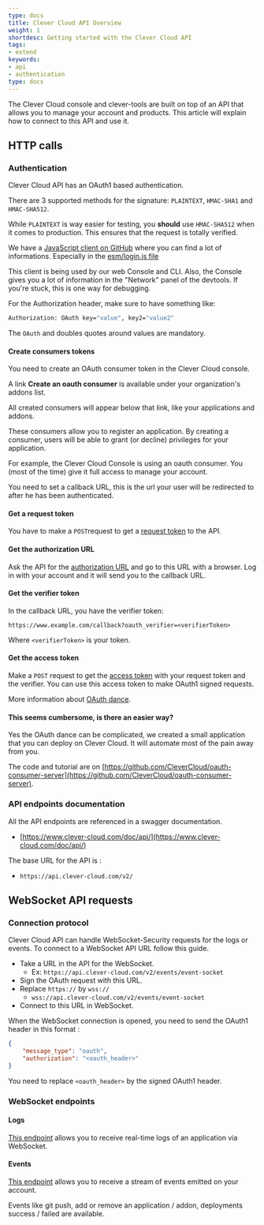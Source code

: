 ```yaml
---
type: docs
title: Clever Cloud API Overview
weight: 1
shortdesc: Getting started with the Clever Cloud API
tags:
- extend
keywords:
- api
- authentication
type: docs
---
```


The Clever Cloud console and clever-tools are built on top of an API that
allows you to manage your account and products. This article will explain how
to connect to this API and use it.

## HTTP calls

### **Authentication**

Clever Cloud API has an OAuth1 based authentication.

There are 3 supported methods for the signature: `PLAINTEXT`, `HMAC-SHA1` and `HMAC-SHA512`.

While `PLAINTEXT` is way easier for testing, you **should** use `HMAC-SHA512` when it comes to production. This ensures that the request is totally verified.

We have a [JavaScript client on GitHub](https://gitHub.com/CleverCloud/clever-client.js) where you can find a lot of informations.
Especially in the [esm/login.js file](https://gitHub.com/CleverCloud/clever-client.js/blob/master/esm/login.js)

This client is being used by our web Console and CLI. Also, the Console gives you a lot of information in the "Network" panel of the devtools. If you're stuck, this is one way for debugging.

For the Authorization header, make sure to have something like:

```bash
Authorization: OAuth key="value", key2="value2"
```

The `OAuth` and doubles quotes around values are mandatory.

#### **Create consumers tokens**

You need to create an OAuth consumer token in the Clever Cloud console.

A link **Create an oauth consumer** is available under your organization's addons list.

All created consumers will appear below that link, like your applications and addons.

These consumers allow you to register an application. By creating a consumer, users will be able to grant (or decline) privileges for your application.

For example, the Clever Cloud Console is using an oauth consumer.
You (most of the time) give it full access to manage your account.

You need to set a callback URL, this is the url your user will be redirected to after he has been authenticated.

#### **Get a request token**

You have to make a `POST`request to get a [request token](https://www.clever-cloud.com/doc/openapi/#post-/oauth/request_token) to the API.

#### **Get the authorization URL**

Ask the API for the [authorization URL](https://www.clever-cloud.com/doc/openapi/#get-/oauth/authorize) and go to this URL with a browser. Log in with your account and it will send you to the callback URL.

#### **Get the verifier token**

In the callback URL, you have the verifier token:

`https://www.example.com/callback?oauth_verifier=<verifierToken>`

Where `<verifierToken>` is your token.

#### **Get the access token**

Make a `POST`  request to get the [access token](https://www.clever-cloud.com/doc/openapi/#post-/oauth/access_token) with your request token and the verifier.
You can use this access token to make OAuth1 signed requests.

More information about [OAuth dance](https://oauth.net/core/1.0/#anchor9).

#### This seems cumbersome, is there an easier way?

Yes the OAuth dance can be complicated, we created a small application that you can deploy on Clever Cloud. It will automate most of the pain away from you.

The code and tutorial are on [https://github.com/CleverCloud/oauth-consumer-server](https://github.com/CleverCloud/oauth-consumer-server).

### **API endpoints documentation**

All the API endpoints are referenced in a swagger documentation.

- [https://www.clever-cloud.com/doc/api/](https://www.clever-cloud.com/doc/api/)

The base URL for the API is :

- `https://api.clever-cloud.com/v2/`

## WebSocket API requests

### **Connection protocol**

Clever Cloud API can handle WebSocket-Security requests for the logs or events.
To connect to a WebSocket API URL follow this guide.

- Take a URL in the API for the WebSocket.
  - Ex: `https://api.clever-cloud.com/v2/events/event-socket`
- Sign the OAuth request with this URL.
- Replace `https://` by `wss://`
  - `wss://api.clever-cloud.com/v2/events/event-socket`
- Connect to this URL in WebSocket.

When the WebSocket connection is opened, you need to send the OAuth1 header in this format :

```json
{
    "message_type": "oauth",
    "authorization": "<oauth_header>"
}
```

You need to replace `<oauth_header>` by the signed OAuth1 header.

### WebSocket endpoints

#### Logs

[This endpoint](https://www.clever-cloud.com/doc/api/#!/logs/logs_logs-socket_appId_get)
allows you to receive real-time logs of an application via WebSocket.

#### Events

[This endpoint](https://www.clever-cloud.com/doc/api/#!/events/events_event-socket_get)
allows you to receive a stream of events emitted on your account.

Events like git push, add or remove an application / addon, deployments success / failed
are available.
